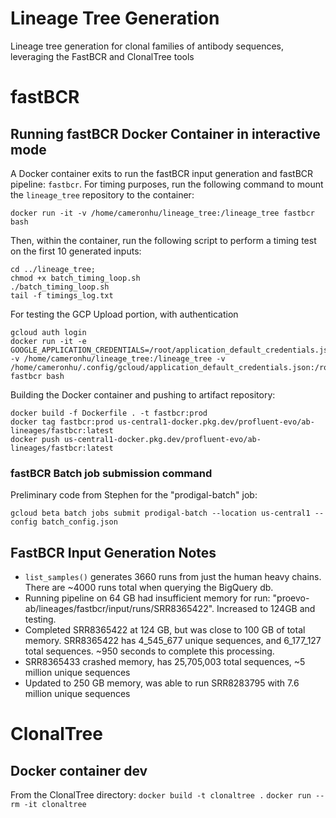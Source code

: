 # Lineage Tree Generation

Lineage tree generation for clonal families of antibody sequences, leveraging the FastBCR and ClonalTree tools

# fastBCR

## Running fastBCR Docker Container in interactive mode

A Docker container exits to run the fastBCR input generation and fastBCR pipeline: `fastbcr`. For timing purposes, run the following command to mount the `lineage_tree` repository to the container:

```
docker run -it -v /home/cameronhu/lineage_tree:/lineage_tree fastbcr bash
```

Then, within the container, run the following script to perform a timing test on the first 10 generated inputs:

```
cd ../lineage_tree;
chmod +x batch_timing_loop.sh
./batch_timing_loop.sh
tail -f timings_log.txt
```

For testing the GCP Upload portion, with authentication

```
gcloud auth login
docker run -it -e GOOGLE_APPLICATION_CREDENTIALS=/root/application_default_credentials.json -v /home/cameronhu/lineage_tree:/lineage_tree -v /home/cameronhu/.config/gcloud/application_default_credentials.json:/root/application_default_credentials.json fastbcr bash
```

Building the Docker container and pushing to artifact repository:
```
docker build -f Dockerfile . -t fastbcr:prod
docker tag fastbcr:prod us-central1-docker.pkg.dev/profluent-evo/ab-lineages/fastbcr:latest
docker push us-central1-docker.pkg.dev/profluent-evo/ab-lineages/fastbcr:latest

```

### fastBCR Batch job submission command
Preliminary code from Stephen for the "prodigal-batch" job:

```
gcloud beta batch jobs submit prodigal-batch --location us-central1 --config batch_config.json
```

## FastBCR Input Generation Notes

- `list_samples()` generates 3660 runs from just the human heavy chains. There are ~4000 runs total when querying the BigQuery db.
- Running pipeline on 64 GB had insufficient memory for run: "proevo-ab/lineages/fastbcr/input/runs/SRR8365422". Increased to 124GB and testing.
- Completed SRR8365422 at 124 GB, but was close to 100 GB of total memory. SRR8365422 has 4_545_677 unique  sequences, and 6_177_127 total sequences. ~950 seconds to complete this processing.
- SRR8365433 crashed memory, has 25,705,003 total sequences, ~5 million unique sequences
- Updated to 250 GB memory, was able to run SRR8283795 with 7.6 million unique sequences

# ClonalTree

## Docker container dev
From the ClonalTree directory:
```docker build -t clonaltree .```
```docker run --rm -it clonaltree```
